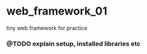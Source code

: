 # web_framework_01

tiny web framework for practice

### @TODO explain setup, installed libraries etc
